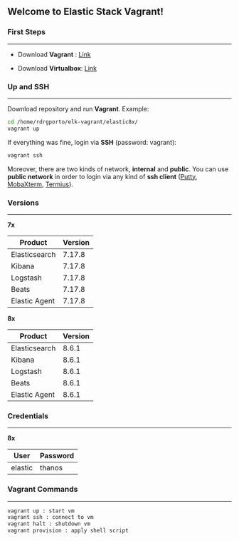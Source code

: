 ## Welcome to Elastic Stack Vagrant!

### First Steps

------

- Download **Vagrant** : [Link](https://www.vagrantup.com/downloads.html)

- Download **Virtualbox**: [Link](https://www.virtualbox.org/wiki/Downloads)

### Up and SSH

------

Download repository and run **Vagrant**. Example:

```bash
cd /home/rdrgporto/elk-vagrant/elastic8x/
vagrant up
```

If everything was fine, login via **SSH** (password: vagrant):

```bash
vagrant ssh
```

Moreover, there are two kinds of network, **internal** and **public**. You can use **public network** in order to login via any kind of **ssh client** ([Putty](https://www.putty.org/), [MobaXterm](https://mobaxterm.mobatek.net/), [Termius](https://www.termius.com/)).

### Versions

------

**7x**

| Product       | Version |
| ------------- | ------- |
| Elasticsearch | 7.17.8  |
| Kibana        | 7.17.8  |
| Logstash      | 7.17.8  |
| Beats         | 7.17.8  |
| Elastic Agent | 7.17.8  |

**8x**

| Product       | Version |
| ------------- | ------- |
| Elasticsearch | 8.6.1   |
| Kibana        | 8.6.1   |
| Logstash      | 8.6.1   |
| Beats         | 8.6.1   |
| Elastic Agent | 8.6.1   |

### Credentials

------

**8x**

| User    | Password |
| ------- | -------- |
| elastic | thanos   |

### Vagrant Commands

------

```bash
vagrant up : start vm
vagrant ssh : connect to vm
vagrant halt : shutdown vm
vagrant provision : apply shell script
```

